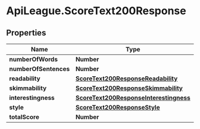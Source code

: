 # ApiLeague.ScoreText200Response

## Properties

Name | Type | Description | Notes
------------ | ------------- | ------------- | -------------
**numberOfWords** | **Number** |  | [optional] 
**numberOfSentences** | **Number** |  | [optional] 
**readability** | [**ScoreText200ResponseReadability**](ScoreText200ResponseReadability.md) |  | [optional] 
**skimmability** | [**ScoreText200ResponseSkimmability**](ScoreText200ResponseSkimmability.md) |  | [optional] 
**interestingness** | [**ScoreText200ResponseInterestingness**](ScoreText200ResponseInterestingness.md) |  | [optional] 
**style** | [**ScoreText200ResponseStyle**](ScoreText200ResponseStyle.md) |  | [optional] 
**totalScore** | **Number** |  | [optional] 


